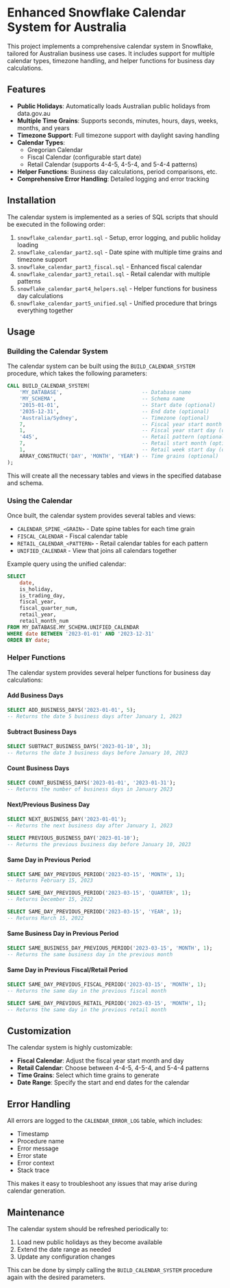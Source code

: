 # Enhanced Snowflake Calendar System for Australia

This project implements a comprehensive calendar system in Snowflake, tailored for Australian business use cases. It includes support for multiple calendar types, timezone handling, and helper functions for business day calculations.

## Features

- **Public Holidays**: Automatically loads Australian public holidays from data.gov.au
- **Multiple Time Grains**: Supports seconds, minutes, hours, days, weeks, months, and years
- **Timezone Support**: Full timezone support with daylight saving handling
- **Calendar Types**:
  - Gregorian Calendar
  - Fiscal Calendar (configurable start date)
  - Retail Calendar (supports 4-4-5, 4-5-4, and 5-4-4 patterns)
- **Helper Functions**: Business day calculations, period comparisons, etc.
- **Comprehensive Error Handling**: Detailed logging and error tracking

## Installation

The calendar system is implemented as a series of SQL scripts that should be executed in the following order:

1. `snowflake_calendar_part1.sql` - Setup, error logging, and public holiday loading
2. `snowflake_calendar_part2.sql` - Date spine with multiple time grains and timezone support
3. `snowflake_calendar_part3_fiscal.sql` - Enhanced fiscal calendar
4. `snowflake_calendar_part3_retail.sql` - Retail calendar with multiple patterns
5. `snowflake_calendar_part4_helpers.sql` - Helper functions for business day calculations
6. `snowflake_calendar_part5_unified.sql` - Unified procedure that brings everything together

## Usage

### Building the Calendar System

The calendar system can be built using the `BUILD_CALENDAR_SYSTEM` procedure, which takes the following parameters:

```sql
CALL BUILD_CALENDAR_SYSTEM(
    'MY_DATABASE',                          -- Database name
    'MY_SCHEMA',                            -- Schema name
    '2015-01-01',                           -- Start date (optional)
    '2035-12-31',                           -- End date (optional)
    'Australia/Sydney',                     -- Timezone (optional)
    7,                                      -- Fiscal year start month (optional)
    1,                                      -- Fiscal year start day (optional)
    '445',                                  -- Retail pattern (optional)
    7,                                      -- Retail start month (optional)
    1,                                      -- Retail week start day (optional)
    ARRAY_CONSTRUCT('DAY', 'MONTH', 'YEAR') -- Time grains (optional)
);
```

This will create all the necessary tables and views in the specified database and schema.

### Using the Calendar

Once built, the calendar system provides several tables and views:

- `CALENDAR_SPINE_<GRAIN>` - Date spine tables for each time grain
- `FISCAL_CALENDAR` - Fiscal calendar table
- `RETAIL_CALENDAR_<PATTERN>` - Retail calendar tables for each pattern
- `UNIFIED_CALENDAR` - View that joins all calendars together

Example query using the unified calendar:

```sql
SELECT
    date,
    is_holiday,
    is_trading_day,
    fiscal_year,
    fiscal_quarter_num,
    retail_year,
    retail_month_num
FROM MY_DATABASE.MY_SCHEMA.UNIFIED_CALENDAR
WHERE date BETWEEN '2023-01-01' AND '2023-12-31'
ORDER BY date;
```

### Helper Functions

The calendar system provides several helper functions for business day calculations:

#### Add Business Days

```sql
SELECT ADD_BUSINESS_DAYS('2023-01-01', 5);
-- Returns the date 5 business days after January 1, 2023
```

#### Subtract Business Days

```sql
SELECT SUBTRACT_BUSINESS_DAYS('2023-01-10', 3);
-- Returns the date 3 business days before January 10, 2023
```

#### Count Business Days

```sql
SELECT COUNT_BUSINESS_DAYS('2023-01-01', '2023-01-31');
-- Returns the number of business days in January 2023
```

#### Next/Previous Business Day

```sql
SELECT NEXT_BUSINESS_DAY('2023-01-01');
-- Returns the next business day after January 1, 2023

SELECT PREVIOUS_BUSINESS_DAY('2023-01-10');
-- Returns the previous business day before January 10, 2023
```

#### Same Day in Previous Period

```sql
SELECT SAME_DAY_PREVIOUS_PERIOD('2023-03-15', 'MONTH', 1);
-- Returns February 15, 2023

SELECT SAME_DAY_PREVIOUS_PERIOD('2023-03-15', 'QUARTER', 1);
-- Returns December 15, 2022

SELECT SAME_DAY_PREVIOUS_PERIOD('2023-03-15', 'YEAR', 1);
-- Returns March 15, 2022
```

#### Same Business Day in Previous Period

```sql
SELECT SAME_BUSINESS_DAY_PREVIOUS_PERIOD('2023-03-15', 'MONTH', 1);
-- Returns the same business day in the previous month
```

#### Same Day in Previous Fiscal/Retail Period

```sql
SELECT SAME_DAY_PREVIOUS_FISCAL_PERIOD('2023-03-15', 'MONTH', 1);
-- Returns the same day in the previous fiscal month

SELECT SAME_DAY_PREVIOUS_RETAIL_PERIOD('2023-03-15', 'MONTH', 1);
-- Returns the same day in the previous retail month
```

## Customization

The calendar system is highly customizable:

- **Fiscal Calendar**: Adjust the fiscal year start month and day
- **Retail Calendar**: Choose between 4-4-5, 4-5-4, and 5-4-4 patterns
- **Time Grains**: Select which time grains to generate
- **Date Range**: Specify the start and end dates for the calendar

## Error Handling

All errors are logged to the `CALENDAR_ERROR_LOG` table, which includes:

- Timestamp
- Procedure name
- Error message
- Error state
- Error context
- Stack trace

This makes it easy to troubleshoot any issues that may arise during calendar generation.

## Maintenance

The calendar system should be refreshed periodically to:

1. Load new public holidays as they become available
2. Extend the date range as needed
3. Update any configuration changes

This can be done by simply calling the `BUILD_CALENDAR_SYSTEM` procedure again with the desired parameters.